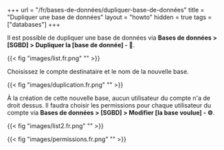 +++
url = "/fr/bases-de-données/dupliquer-base-de-données"
title = "Dupliquer une base de données"
layout = "howto"
hidden = true
tags = ["databases"]
+++

Il est possible de dupliquer une base de données via **Bases de données > [SGBD] > Dupliquer la [base de donnée] - 📄**.

{{< fig "images/list.fr.png" "" >}}

Choisissez le compte destinataire et le nom de la nouvelle base.

{{< fig "images/duplication.fr.png" "" >}}

À la création de cette nouvelle base, aucun utilisateur du compte n'a de droit dessus. Il faudra choisir les permissions pour chaque utilisateur du compte via **Bases de données > [SGBD] > Modifier [la base voulue] - ⚙️**.

{{< fig "images/list2.fr.png" "" >}}

{{< fig "images/permissions.fr.png" "" >}}
